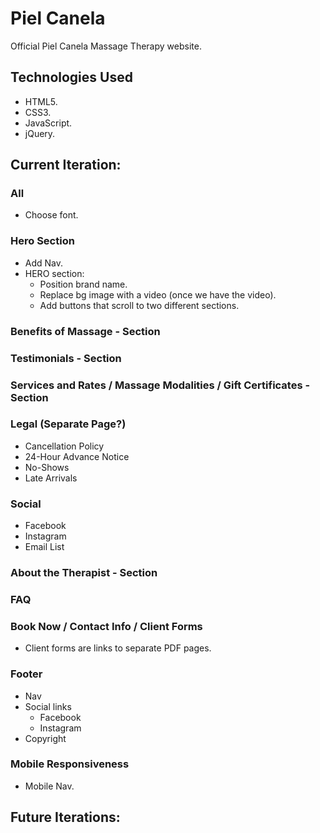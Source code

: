 # Piel Canela

Official Piel Canela Massage Therapy website.

## Technologies Used

- HTML5.
- CSS3.
- JavaScript.
- jQuery.

## Current Iteration:

### All

- Choose font.

### Hero Section

- Add Nav.
- HERO section:
  - Position brand name.
  - Replace bg image with a video (once we have the video).
  - Add buttons that scroll to two different sections.

### Benefits of Massage - Section

### Testimonials - Section

### Services and Rates / Massage Modalities / Gift Certificates - Section

### Legal (Separate Page?)

- Cancellation Policy
- 24-Hour Advance Notice
- No-Shows
- Late Arrivals

### Social

- Facebook
- Instagram
- Email List

### About the Therapist - Section

### FAQ

### Book Now / Contact Info / Client Forms

- Client forms are links to separate PDF pages.

### Footer

- Nav
- Social links
  - Facebook
  - Instagram
- Copyright

### Mobile Responsiveness

- Mobile Nav.

## Future Iterations: